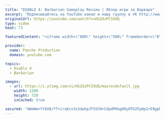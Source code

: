 ```yaml
---
title: "DIABLO 4: Barbarian Gameplay Review | Обзор игры за Варвара"
excerpt: "Подписывайтесь на YouTube канал и нашу группу в VK http://www.youtube.com/channel/UCcrLTVQrSsazR8FlI5V5DJQ?sub_confirmation=1 Наша группа в ..."
originalUrl: https://youtube.com/watch?v=HSZdzPC55UQ
type: video
heat: 73

featuredContent: "<iframe width=\"800\" height=\"500\" frameborder=\"0\" src=\"https://www.youtube.com/embed/HSZdzPC55UQ\" allow=\"accelerometer; autoplay; encrypted-media; gyroscope; picture-in-picture\" allowfullscreen></iframe>"

provider:
  name: Pancho Production
  domain: youtube.com

topics:
  - Diablo 4
  - Barbarian

images:
  - url: https://i.ytimg.com/vi/HSZdzPC55UQ/maxresdefault.jpg
    width: 1280
    height: 720
    isCached: true

secured: "mWeWm+Yt6VB/YT+iraKcx3xSdwhpJF55CN+CdpdPKkg6Ry0TU2FpHp2rE9gpMsUta+Nw1TH9KvQEfmqdVdCVzIUcpPecRDZ6+ZH984C6Vx7tM6TzjXUWUxoeCnaoz4UB1mVhkw290I3FaWSNKPz6eUzvX1krD1Uif6KKS9Kxmnur3npxT5YrIROcQbxex/d0kjLWKrode1NpXGib2R3TeWUWmySiYhbNKxf7rpL4+5hVLxMWciupgxkosaxxlAHnVaKfTg9v/QYxRDbJgWB5R9CYC6ixZWlW66DPgLOWp6fWLa872bRUK053E2Qm1bHCE84sNxdDjt8cA9b2sZ4egJpSebPXNW6sus1j1J0COw8RQ2WrD9t1B/596kKBuI5MiUA7eVkLqTnyqQSOBJq4aA==;/CnxFfhzYFbDGMVzlnIGcw=="
---
```


